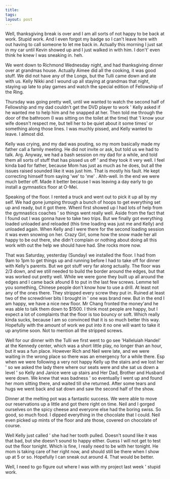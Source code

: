 ```yaml
---
title: 
tags: 
layout: post
---
```

Well, thanksgiving break is over and I am all sorts of not happy to be back at work.  Stupid work.  And I even forgot my badge so I can't leave here with out having to call someone to let me back in.  Actually this morning I just sat in my car until Kevin showed up and I just walked in with him.  I don't' even think he knew I was sneaking in.  heh.



We went down to Richmond Wednesday night, and had thanksgiving dinner over at grandmas house.  Actually Aimee did all the cooking, it was good stuff.  We did not have any of the Longs, but the Tulli came down and ate with us.   Kelly Nikki and I wound up all staying at grandmas that night, staying up late to play games and watch the special edition of Fellowship of the Ring. 

 

Thursday was going pretty well, until we wanted to watch the second half of Fellowship and my dad couldn't get the DVD player to work ' Kelly asked if he wanted me to help him and he snapped at her.  Then told me through the door of the bathroom (I was sitting on the toilet at the time) that 'I know your wife doesn't respect me, but tell her to be quiet about it some times'  or something along those lines.  I was muchly pissed, and Kelly wanted to leave.  I almost did.  



Kelly was crying, and my dad was pouting, so my mom basically made my father call a family meeting.  He did not invite or ask, but told us we had to talk.  Arg.  Anyway, we had a bash session on my dad for a while, and told them all sorts of stuff that has pissed us off ' and they took it very well.  I feel kinda bad for father, because Mom has just as much as he does, but all the issues raised sounded like it was just him.  That is mostly his fault. He kept correcting himself from saying 'we' to 'me' .  Ahh-well.  In the end we were much better off.  Made it better because I was leaving a day early to go install a gymnastics floor at O-Mei.  



Speaking of the floor.  I rented a truck and went out to pick it up all by my self.  We had gone jumping through a bunch of hoops to get everything set up and ready, but it got there.  WhenI first showed up I had lots of help from the gymnastics coaches ' so things went really well.  Aside from the fact that I found out I was gonna have to take two trips.  But we finally got everything loaded unloaded and reloaded (this time loading was just me and Kelly) and unloaded again.  When Kelly and I were there for the second loading session it was even snowing on her.  Crazy Girl, some how the snow made her all happy to be out there, she didn't complain or nothing about doing all this work with out the help we should have had.  She rocks more now.



That was Saturday, yesterday (Sunday) we installed the floor.  I had from 9am to 1pm to get things up and running before I had to take off for dinner with Kelly's parents.  But we got stuff very far along actually.  The floor was 2/3 down, and we still needed to build the border around the edges, but that was worked out pretty well.  While we were gone they built up all around the edges and I came back afound 8 to put in the last few screws.  Lemme tell you something, Chinese people don't know how to use a drill.  At least not any of the ones there.  They stripped every screw they put in.  Ruined at least two of the screwdriver bits I brought in ' one was brand new.   But in the end I am happy, we have a nice new floor.  Mr Chang fronted the money'and he was able to talk them down to $1500.  I think most people are happy, but I expect a lot of complaints that the floor is too bouncy or soft.  Which really kinda sucks, because I am so convinced that it is so much better this way.  Hopefully with the amount of work we put into it no one will want to take it up anytime soon.  Not to mention all the stripped screws. 



Well for our dinner with the Tulli we first went to go see 'Halleluiah Handel' at the Kennedy center, which was a short little play, no longer than an hour, but it was a fun place.  However Rich and Neil were late, and we were waiting in the wrong place so there was an emergency for a while there.  Esp when we were following a very not happy Kelly up the stairs and we lost her ' so we asked the lady there where our seats were and she sat us down a level ' so Kelly and Janice were up stairs and Her Dad, Brother and Husband were down.  We knew that was badness ' so eventually I went up and found her mom sitting there, and waited till she returned.  After some tears and hugs we went back and sat down and saw the second half of the show.  



Dinner at the melting pot was a fantastic success.  We were able to move our reservations up a little and got there right on time.  Neil and I gorged ourselves on the spicy cheese and everyone else had the boring swiss.  So good, so much food.  I dipped everything in the chocolate that I could.  Neil even picked up mints of the floor and ate those, covered on chocolate of course.



Well Kelly just called ' she had her tooth pulled.  Doesn't sound like it was that bad, but she doesn't sound to happy either.  Guess I will not get to test out the floor tonight.  Which is fine, I really need to be with her tonight.  He mom is taking care of her right now, and should still be there when I show up at 5 or so.  Hopefully I can sneak out around 4.  That would be better.



Well, I need to go figure out where I was with my project last week ' stupid work.


